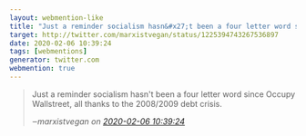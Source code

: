```yaml
---
layout: webmention-like
title: "Just a reminder socialism hasn&#x27;t been a four letter word since Occupy Wallstreet, all thanks to the 2008/2009 debt crisis."
target: http://twitter.com/marxistvegan/status/1225394743267536897
date: 2020-02-06 10:39:24
tags: [webmentions]
generator: twitter.com
webmention: true
---
```




<blockquote class="external-citation">
  <p>
    Just a reminder socialism hasn&#x27;t been a four letter word since Occupy Wallstreet, all thanks to the 2008/2009 debt crisis.
  </p>
  <cite>‒<span class="p-author p-name">marxistvegan</span>
    on
    <a href="http://twitter.com/marxistvegan/status/1225394743267536897" rel="external nofollow" target="_blank">2020-02-06 10:39:24</a>
  </cite>
</blockquote>



